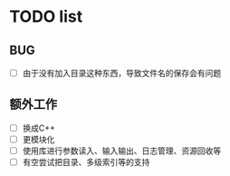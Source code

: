 # TODO list

## BUG

- [ ] 由于没有加入目录这种东西，导致文件名的保存会有问题

## 额外工作

- [ ] 换成C++
- [ ] 更模块化
- [ ] 使用库进行参数读入、输入输出、日志管理、资源回收等
- [ ] 有空尝试把目录、多级索引等的支持